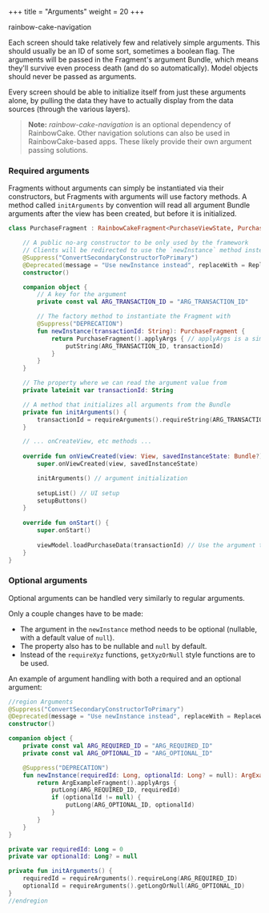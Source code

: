 +++
title = "Arguments"
weight = 20
+++

<div class="small-subtitle">rainbow-cake-navigation</div>

Each screen should take relatively few and relatively simple arguments. This should usually be an ID of some sort, sometimes a boolean flag. The arguments will be passed in the Fragment's argument Bundle, which means they'll survive even process death (and do so automatically). Model objects should never be passed as arguments.

Every screen should be able to initialize itself from just these arguments alone, by pulling the data they have to actually display from the data sources (through the various layers).

>**Note:** *rainbow-cake-navigation* is an optional dependency of RainbowCake. Other navigation solutions can also be used in RainbowCake-based apps. These likely provide their own argument passing solutions.

### Required arguments

Fragments without arguments can simply be instantiated via their constructors, but Fragments with arguments will use factory methods. A method called `initArguments` by convention will read all argument Bundle arguments after the view has been created, but before it is initialized.

```kotlin
class PurchaseFragment : RainbowCakeFragment<PurchaseViewState, PurchaseViewModel> {

    // A public no-arg constructor to be only used by the framework
    // Clients will be redirected to use the `newInstance` method instead via the deprecation notice
    @Suppress("ConvertSecondaryConstructorToPrimary")
    @Deprecated(message = "Use newInstance instead", replaceWith = ReplaceWith("PurchaseFragment.newInstance()"))
    constructor()

    companion object {
        // A key for the argument
        private const val ARG_TRANSACTION_ID = "ARG_TRANSACTION_ID"

        // The factory method to instantiate the Fragment with
        @Suppress("DEPRECATION")
        fun newInstance(transactionId: String): PurchaseFragment {
            return PurchaseFragment().applyArgs { // applyArgs is a simple extension to create a Bundle quicker
                putString(ARG_TRANSACTION_ID, transactionId)
            }
        }
    }

    // The property where we can read the argument value from
    private lateinit var transactionId: String

    // A method that initializes all arguments from the Bundle
    private fun initArguments() {
        transactionId = requireArguments().requireString(ARG_TRANSACTION_ID)
    }

    // ... onCreateView, etc methods ...
    
    override fun onViewCreated(view: View, savedInstanceState: Bundle?) {
        super.onViewCreated(view, savedInstanceState)

        initArguments() // argument initialization
        
        setupList() // UI setup
        setupButtons()
    }
    
    override fun onStart() {
        super.onStart()
        
        viewModel.loadPurchaseData(transactionId) // Use the argument to fetch actual data
    }
}
```

### Optional arguments

Optional arguments can be handled very similarly to regular arguments.

Only a couple changes have to be made:

- The argument in the `newInstance` method needs to be optional (nullable, with a default value of `null`).
- The property also has to be nullable and `null` by default.
- Instead of the `requireXyz` functions, `getXyzOrNull` style functions are to be used.

An example of argument handling with both a required and an optional argument:

```kotlin
//region Arguments
@Suppress("ConvertSecondaryConstructorToPrimary")
@Deprecated(message = "Use newInstance instead", replaceWith = ReplaceWith("ArgExampleFragment.newInstance()"))
constructor()

companion object {
    private const val ARG_REQUIRED_ID = "ARG_REQUIRED_ID"
    private const val ARG_OPTIONAL_ID = "ARG_OPTIONAL_ID"

    @Suppress("DEPRECATION")
    fun newInstance(requiredId: Long, optionalId: Long? = null): ArgExampleFragment {
        return ArgExampleFragment().applyArgs {
            putLong(ARG_REQUIRED_ID, requiredId)
            if (optionalId != null) {
                putLong(ARG_OPTIONAL_ID, optionalId)
            }
        }
    }
}

private var requiredId: Long = 0
private var optionalId: Long? = null

private fun initArguments() {
    requiredId = requireArguments().requireLong(ARG_REQUIRED_ID)
    optionalId = requireArguments().getLongOrNull(ARG_OPTIONAL_ID)
}
//endregion
```
